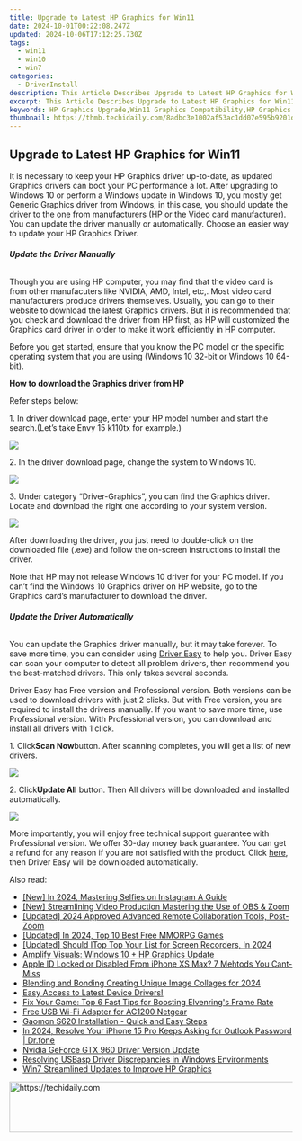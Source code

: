 ```yaml
---
title: Upgrade to Latest HP Graphics for Win11
date: 2024-10-01T00:22:08.247Z
updated: 2024-10-06T17:12:25.730Z
tags:
  - win11
  - win10
  - win7
categories:
  - DriverInstall
description: This Article Describes Upgrade to Latest HP Graphics for Win11
excerpt: This Article Describes Upgrade to Latest HP Graphics for Win11
keywords: HP Graphics Upgrade,Win11 Graphics Compatibility,HP Graphics Driver Update,Latest HP Graphics Specs,Windows 11 Enhanced Graphics,HP Graphics Performance Boost,Windows 11 Optimized HP Graphics Card
thumbnail: https://thmb.techidaily.com/8adbc3e1002af53ac1dd07e595b9201d8f833bc6b6d5a625a2b610c81d2e7f3d.jpg
---
```


## Upgrade to Latest HP Graphics for Win11

It is necessary to keep your HP Graphics driver up-to-date, as updated Graphics drivers can boot your PC performance a lot. After upgrading to Windows 10 or perform a Windows update in Windows 10, you mostly get Generic Graphics driver from Windows, in this case, you should update the driver to the one from manufacturers (HP or the Video card manufacturer). You can update the driver manually or automatically. Choose an easier way to update your HP Graphics Driver.  
  
###### **Update the Driver Manually**
  
Though you are using HP computer, you may find that the video card is from other manufacuters like NVIDIA, AMD, Intel, etc,. Most video card manufacturers produce drivers themselves. Usually, you can go to their website to download the latest Graphics drivers. But it is recommended that you check and download the driver from HP first, as HP will customized the Graphics card driver in order to make it work efficiently in HP computer.  
  
Before you get started, ensure that you know the PC model or the specific operating system that you are using (Windows 10 32-bit or Windows 10 64-bit).  
  
**How to download the Graphics driver from HP**
  
Refer steps below:  
  
 1\. In driver download page, enter your HP model number and start the search.(Let’s take Envy 15 k110tx for example.)  
  
![](https://images.drivereasy.com/wp-content/uploads/2016/08/img_57ad4424aa19a.png)
  
 2\. In the driver download page, change the system to Windows 10\.
  
![](https://images.drivereasy.com/wp-content/uploads/2016/08/img_57ad44c51bb2d.jpg)

 3\. Under category “Driver-Graphics”, you can find the Graphics driver. Locate and download the right one according to your system version.
  
![](https://images.drivereasy.com/wp-content/uploads/2016/08/img_57ad46ac400ee.png)
  
 After downloading the driver, you just need to double-click on the downloaded file (.exe) and follow the on-screen instructions to install the driver.
  
 Note that HP may not release Windows 10 driver for your PC model. If you can’t find the Windows 10 Graphics driver on HP website, go to the Graphics card’s manufacturer to download the driver.

###### **Update the Driver Automatically**
  
You can update the Graphics driver manually, but it may take forever. To save more time, you can consider using [Driver Easy](https://tools.techidaily.com/drivereasy/download/) to help you. Driver Easy can scan your computer to detect all problem drivers, then recommend you the best-matched drivers. This only takes several seconds.  
  
Driver Easy has Free version and Professional version. Both versions can be used to download drivers with just 2 clicks. But with Free version, you are required to install the drivers manually. If you want to save more time, use Professional version. With Professional version, you can download and install all drivers with 1 click.  
  
1\. Click**Scan Now**button. After scanning completes, you will get a list of new drivers.
  
![](https://images.drivereasy.com/wp-content/uploads/2017/04/img_58feef8535796.png)

 2\. Click**Update All** button. Then All drivers will be downloaded and installed automatically.  

![](https://images.drivereasy.com/wp-content/uploads/2017/04/img_58feefa0e7d29.jpg)

More importantly, you will enjoy free technical support guarantee with Professional version. We offer 30-day money back guarantee. You can get a refund for any reason if you are not satisfied with the product. Click [here](https://tools.techidaily.com/drivereasy/download/), then Driver Easy will be downloaded automatically.

<ins class="adsbygoogle"
     style="display:block"
     data-ad-format="autorelaxed"
     data-ad-client="ca-pub-7571918770474297"
     data-ad-slot="1223367746"></ins>

<ins class="adsbygoogle"
     style="display:block"
     data-ad-client="ca-pub-7571918770474297"
     data-ad-slot="8358498916"
     data-ad-format="auto"
     data-full-width-responsive="true"></ins>

<span class="atpl-alsoreadstyle">Also read:</span>
<div><ul>
<li><a href="https://instagram-clips.techidaily.com/new-in-2024-mastering-selfies-on-instagram-a-guide/"><u>[New] In 2024, Mastering Selfies on Instagram A Guide</u></a></li>
<li><a href="https://screen-capture.techidaily.com/new-streamlining-video-production-mastering-the-use-of-obs-and-zoom/"><u>[New] Streamlining Video Production Mastering the Use of OBS & Zoom</u></a></li>
<li><a href="https://screen-recording.techidaily.com/updated-2024-approved-advanced-remote-collaboration-tools-post-zoom/"><u>[Updated] 2024 Approved Advanced Remote Collaboration Tools, Post-Zoom</u></a></li>
<li><a href="https://digital-screen-recording.techidaily.com/updated-in-2024-top-10-best-free-mmorpg-games/"><u>[Updated] In 2024, Top 10 Best Free MMORPG Games</u></a></li>
<li><a href="https://video-screen-grab.techidaily.com/updated-should-itop-top-your-list-for-screen-recorders-in-2024/"><u>[Updated] Should ITop Top Your List for Screen Recorders, In 2024</u></a></li>
<li><a href="https://driver-install.techidaily.com/amplify-visuals-windows-10-plus-hp-graphics-update/"><u>Amplify Visuals: Windows 10 + HP Graphics Update</u></a></li>
<li><a href="https://apple-account.techidaily.com/apple-id-locked-or-disabled-from-iphone-xs-max-7-mehtods-you-cant-miss-by-drfone-ios/"><u>Apple ID Locked or Disabled From iPhone XS Max? 7 Mehtods You Cant-Miss</u></a></li>
<li><a href="https://extra-tips.techidaily.com/blending-and-bonding-creating-unique-image-collages-for-2024/"><u>Blending and Bonding Creating Unique Image Collages for 2024</u></a></li>
<li><a href="https://driver-install.techidaily.com/1720062708634-easy-access-to-latest-device-drivers/"><u>Easy Access to Latest Device Drivers!</u></a></li>
<li><a href="https://win-answers.techidaily.com/fix-your-game-top-6-fast-tips-for-boosting-elvenrings-frame-rate/"><u>Fix Your Game: Top 6 Fast Tips for Boosting Elvenring's Frame Rate</u></a></li>
<li><a href="https://driver-install.techidaily.com/free-usb-wi-fi-adapter-for-ac1200-netgear/"><u>Free USB Wi-Fi Adapter for AC1200 Netgear</u></a></li>
<li><a href="https://driver-install.techidaily.com/gaomon-s620-installation-quick-and-easy-steps/"><u>Gaomon S620 Installation - Quick and Easy Steps</u></a></li>
<li><a href="https://iphone-unlock.techidaily.com/in-2024-resolve-your-iphone-15-pro-keeps-asking-for-outlook-password-drfone-by-drfone-ios/"><u>In 2024, Resolve Your iPhone 15 Pro Keeps Asking for Outlook Password | Dr.fone</u></a></li>
<li><a href="https://driver-install.techidaily.com/nvidia-geforce-gtx-960-driver-version-update/"><u>Nvidia GeForce GTX 960 Driver Version Update</u></a></li>
<li><a href="https://driver-install.techidaily.com/resolving-usbasp-driver-discrepancies-in-windows-environments/"><u>Resolving USBasp Driver Discrepancies in Windows Environments</u></a></li>
<li><a href="https://driver-install.techidaily.com/win7-streamlined-updates-to-improve-hp-graphics/"><u>Win7 Streamlined Updates to Improve HP Graphics</u></a></li>
</ul></div>

<!-- affiliate ads begin -->
<a href="https://ephamedtechinc.pxf.io/c/5597632/2137226/26400" target="_top" id="2137226">
  <img src="//a.impactradius-go.com/display-ad/26400-2137226" border="0" alt="https://techidaily.com" width="728" height="90"/>
</a>
<img height="0" width="0" src="https://ephamedtechinc.pxf.io/i/5597632/2137226/26400" style="position:absolute;visibility:hidden;" border="0" />
<!-- affiliate ads end -->

